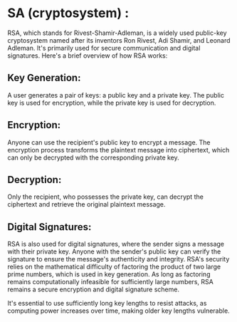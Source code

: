 # SA (cryptosystem) :
RSA, which stands for Rivest-Shamir-Adleman, is a widely used public-key cryptosystem named after its inventors Ron Rivest, Adi Shamir, and Leonard Adleman. It's primarily used for secure communication and digital signatures. Here's a brief overview of how RSA works:

## Key Generation:
A user generates a pair of keys: a public key and a private key.
The public key is used for encryption, while the private key is used for decryption.
## Encryption:
Anyone can use the recipient's public key to encrypt a message.
The encryption process transforms the plaintext message into ciphertext, which can only be decrypted with the corresponding private key.
## Decryption:
Only the recipient, who possesses the private key, can decrypt the ciphertext and retrieve the original plaintext message.
## Digital Signatures:
RSA is also used for digital signatures, where the sender signs a message with their private key.
Anyone with the sender's public key can verify the signature to ensure the message's authenticity and integrity.
RSA's security relies on the mathematical difficulty of factoring the product of two large prime numbers, which is used in key generation. As long as factoring remains computationally infeasible for sufficiently large numbers, RSA remains a secure encryption and digital signature scheme.

It's essential to use sufficiently long key lengths to resist attacks, as computing power increases over time, making older key lengths vulnerable.